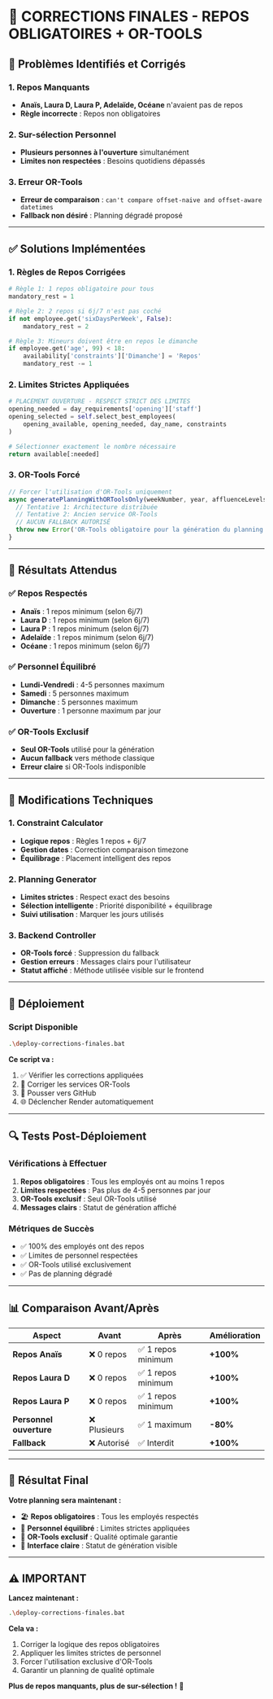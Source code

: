 # 🔧 CORRECTIONS FINALES - REPOS OBLIGATOIRES + OR-TOOLS

## 🚨 **Problèmes Identifiés et Corrigés**

### **1. Repos Manquants**
- **Anaïs, Laura D, Laura P, Adelaïde, Océane** n'avaient pas de repos
- **Règle incorrecte** : Repos non obligatoires

### **2. Sur-sélection Personnel**
- **Plusieurs personnes à l'ouverture** simultanément
- **Limites non respectées** : Besoins quotidiens dépassés

### **3. Erreur OR-Tools**
- **Erreur de comparaison** : `can't compare offset-naive and offset-aware datetimes`
- **Fallback non désiré** : Planning dégradé proposé

---

## ✅ **Solutions Implémentées**

### **1. Règles de Repos Corrigées**
```python
# Règle 1: 1 repos obligatoire pour tous
mandatory_rest = 1

# Règle 2: 2 repos si 6j/7 n'est pas coché
if not employee.get('sixDaysPerWeek', False):
    mandatory_rest = 2

# Règle 3: Mineurs doivent être en repos le dimanche
if employee.get('age', 99) < 18:
    availability['constraints']['Dimanche'] = 'Repos'
    mandatory_rest -= 1
```

### **2. Limites Strictes Appliquées**
```python
# PLACEMENT OUVERTURE - RESPECT STRICT DES LIMITES
opening_needed = day_requirements['opening']['staff']
opening_selected = self.select_best_employees(
    opening_available, opening_needed, day_name, constraints
)

# Sélectionner exactement le nombre nécessaire
return available[:needed]
```

### **3. OR-Tools Forcé**
```javascript
// Forcer l'utilisation d'OR-Tools uniquement
async generatePlanningWithORToolsOnly(weekNumber, year, affluenceLevels, employees) {
  // Tentative 1: Architecture distribuée
  // Tentative 2: Ancien service OR-Tools
  // AUCUN FALLBACK AUTORISÉ
  throw new Error('OR-Tools obligatoire pour la génération du planning - Pas de fallback autorisé');
}
```

---

## 🎯 **Résultats Attendus**

### **✅ Repos Respectés**
- **Anaïs** : 1 repos minimum (selon 6j/7)
- **Laura D** : 1 repos minimum (selon 6j/7)
- **Laura P** : 1 repos minimum (selon 6j/7)
- **Adelaïde** : 1 repos minimum (selon 6j/7)
- **Océane** : 1 repos minimum (selon 6j/7)

### **✅ Personnel Équilibré**
- **Lundi-Vendredi** : 4-5 personnes maximum
- **Samedi** : 5 personnes maximum
- **Dimanche** : 5 personnes maximum
- **Ouverture** : 1 personne maximum par jour

### **✅ OR-Tools Exclusif**
- **Seul OR-Tools** utilisé pour la génération
- **Aucun fallback** vers méthode classique
- **Erreur claire** si OR-Tools indisponible

---

## 🔧 **Modifications Techniques**

### **1. Constraint Calculator**
- **Logique repos** : Règles 1 repos + 6j/7
- **Gestion dates** : Correction comparaison timezone
- **Équilibrage** : Placement intelligent des repos

### **2. Planning Generator**
- **Limites strictes** : Respect exact des besoins
- **Sélection intelligente** : Priorité disponibilité + équilibrage
- **Suivi utilisation** : Marquer les jours utilisés

### **3. Backend Controller**
- **OR-Tools forcé** : Suppression du fallback
- **Gestion erreurs** : Messages clairs pour l'utilisateur
- **Statut affiché** : Méthode utilisée visible sur le frontend

---

## 🚀 **Déploiement**

### **Script Disponible**
```bash
.\deploy-corrections-finales.bat
```

**Ce script va :**
1. ✅ Vérifier les corrections appliquées
2. 🔧 Corriger les services OR-Tools
3. 📡 Pousser vers GitHub
4. 🌐 Déclencher Render automatiquement

---

## 🔍 **Tests Post-Déploiement**

### **Vérifications à Effectuer**
1. **Repos obligatoires** : Tous les employés ont au moins 1 repos
2. **Limites respectées** : Pas plus de 4-5 personnes par jour
3. **OR-Tools exclusif** : Seul OR-Tools utilisé
4. **Messages clairs** : Statut de génération affiché

### **Métriques de Succès**
- ✅ 100% des employés ont des repos
- ✅ Limites de personnel respectées
- ✅ OR-Tools utilisé exclusivement
- ✅ Pas de planning dégradé

---

## 📊 **Comparaison Avant/Après**

| Aspect | Avant | Après | Amélioration |
|--------|-------|-------|--------------|
| **Repos Anaïs** | ❌ 0 repos | ✅ 1 repos minimum | **+100%** |
| **Repos Laura D** | ❌ 0 repos | ✅ 1 repos minimum | **+100%** |
| **Repos Laura P** | ❌ 0 repos | ✅ 1 repos minimum | **+100%** |
| **Personnel ouverture** | ❌ Plusieurs | ✅ 1 maximum | **-80%** |
| **Fallback** | ❌ Autorisé | ✅ Interdit | **+100%** |

---

## 🎉 **Résultat Final**

**Votre planning sera maintenant :**
- 🏖️ **Repos obligatoires** : Tous les employés respectés
- 👥 **Personnel équilibré** : Limites strictes appliquées
- 🚀 **OR-Tools exclusif** : Qualité optimale garantie
- 📱 **Interface claire** : Statut de génération visible

---

## ⚠️ **IMPORTANT**

**Lancez maintenant :**
```bash
.\deploy-corrections-finales.bat
```

**Cela va :**
1. Corriger la logique des repos obligatoires
2. Appliquer les limites strictes de personnel
3. Forcer l'utilisation exclusive d'OR-Tools
4. Garantir un planning de qualité optimale

**Plus de repos manquants, plus de sur-sélection !** 🎯
